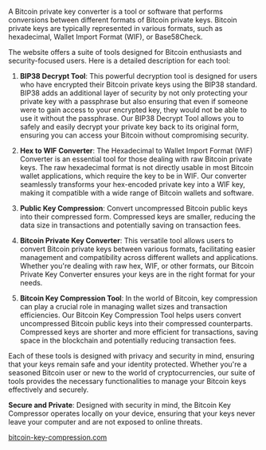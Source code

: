 A Bitcoin private key converter is a tool or software that performs conversions between different formats of Bitcoin private keys. Bitcoin private keys are typically represented in various formats, such as hexadecimal, Wallet Import Format (WIF), or Base58Check.

The website offers a suite of tools designed for Bitcoin enthusiasts and security-focused users. Here is a detailed description for each tool:

1. **BIP38 Decrypt Tool**: This powerful decryption tool is designed for users who have encrypted their Bitcoin private keys using the BIP38 standard. BIP38 adds an additional layer of security by not only protecting your private key with a passphrase but also ensuring that even if someone were to gain access to your encrypted key, they would not be able to use it without the passphrase. Our BIP38 Decrypt Tool allows you to safely and easily decrypt your private key back to its original form, ensuring you can access your Bitcoin without compromising security.

2. **Hex to WIF Converter**: The Hexadecimal to Wallet Import Format (WIF) Converter is an essential tool for those dealing with raw Bitcoin private keys. The raw hexadecimal format is not directly usable in most Bitcoin wallet applications, which require the key to be in WIF. Our converter seamlessly transforms your hex-encoded private key into a WIF key, making it compatible with a wide range of Bitcoin wallets and software.

3. **Public Key Compression**: Convert uncompressed Bitcoin public keys into their compressed form. Compressed keys are smaller, reducing the data size in transactions and potentially saving on transaction fees.

4. **Bitcoin Private Key Converter**: This versatile tool allows users to convert Bitcoin private keys between various formats, facilitating easier management and compatibility across different wallets and applications. Whether you're dealing with raw hex, WIF, or other formats, our Bitcoin Private Key Converter ensures your keys are in the right format for your needs.

5. **Bitcoin Key Compression Tool**: In the world of Bitcoin, key compression can play a crucial role in managing wallet sizes and transaction efficiencies. Our Bitcoin Key Compression Tool helps users convert uncompressed Bitcoin public keys into their compressed counterparts. Compressed keys are shorter and more efficient for transactions, saving space in the blockchain and potentially reducing transaction fees.

Each of these tools is designed with privacy and security in mind, ensuring that your keys remain safe and your identity protected. Whether you're a seasoned Bitcoin user or new to the world of cryptocurrencies, our suite of tools provides the necessary functionalities to manage your Bitcoin keys effectively and securely.

**Secure and Private**: Designed with security in mind, the Bitcoin Key Compressor operates locally on your device, ensuring that your keys never leave your computer and are not exposed to online threats.

<a href="https://bitcoin-key-compression.com">bitcoin-key-compression.com</a>
